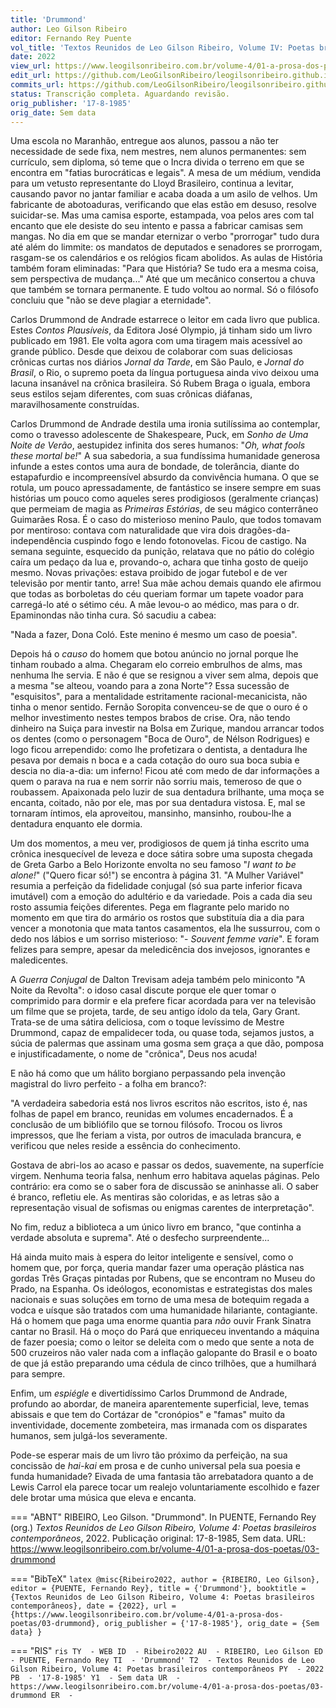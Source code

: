 ```yaml
---
title: 'Drummond'
author: Leo Gilson Ribeiro
editor: Fernando Rey Puente
vol_title: 'Textos Reunidos de Leo Gilson Ribeiro, Volume IV: Poetas brasileiros contemporâneos'
date: 2022
view_url: https://www.leogilsonribeiro.com.br/volume-4/01-a-prosa-dos-poetas/03-drummond
edit_url: https://github.com/LeoGilsonRibeiro/leogilsonribeiro.github.io/edit/main/docs/markdown/volume-4/01-a-prosa-dos-poetas/03-drummond.md
commits_url: https://github.com/LeoGilsonRibeiro/leogilsonribeiro.github.io/commits/main/docs/markdown/volume-4/01-a-prosa-dos-poetas/03-drummond.md
status: Transcrição completa. Aguardando revisão.
orig_publisher: '17-8-1985'
orig_date: Sem data
---
```


Uma escola no Maranhão, entregue aos alunos, passou a não ter necessidade de sede fixa, nem mestres, nem alunos permanentes: sem currículo, sem diploma, só teme que o Incra divida o terreno em que se encontra em "fatias burocráticas e legais". A mesa de um médium, vendida para um vetusto representante do Lloyd Brasileiro, continua a levitar, causando pavor no jantar familiar e acaba doada a um asilo de velhos. Um fabricante de abotoaduras, verificando que elas estão em desuso, resolve suicidar-se. Mas uma camisa esporte, estampada, voa pelos ares com tal encanto que ele desiste do seu intento e passa a fabricar camisas sem mangas. No dia em que se mandar eternizar o verbo "prorrogar" tudo dura até além do limmite: os mandatos de deputados e senadores se prorrogam, rasgam-se os calendários e os relógios ficam abolidos. As aulas de História também foram eliminadas: "Para que História? Se tudo era a mesma coisa, sem perspectiva de mudança..." Até que um mecânico consertou a chuva que também se tornara permanente. E tudo voltou ao normal. Só o filósofo concluiu que "não se deve plagiar a eternidade".

Carlos Drummond de Andrade estarrece o leitor em cada livro que publica. Estes *Contos Plausíveis*, da Editora José Olympio, já tinham sido um livro publicado em 1981. Ele volta agora com uma tiragem mais acessível ao grande público. Desde que deixou de colaborar com suas deliciosas crônicas curtas nos diários *Jornal da Tarde*, em São Paulo, e *Jornal do Brasil*, o Rio, o supremo poeta da língua portuguesa ainda vivo deixou uma lacuna insanável na crônica brasileira. Só Rubem Braga o iguala, embora seus estilos sejam diferentes, com suas crônicas diáfanas, maravilhosamente construídas.

Carlos Drummond de Andrade destila uma ironia sutilíssima ao contemplar, como o travesso adolescente de Shakespeare, Puck, em *Sonho de Uma Noite de Verão*, aestupidez infinita dos seres humanos: "*Oh, what fools these mortal be!*" A sua sabedoria, a sua fundíssima humanidade generosa infunde a estes contos uma aura de bondade, de tolerância, diante do estapafurdio e incompreensível absurdo da convivência humana. O que se rotula, um pouco apressadamente, de fantástico se insere sempre em suas histórias um pouco como aqueles seres prodigiosos (geralmente crianças) que permeiam de magia as *Primeiras Estórias*, de seu mágico conterrâneo Guimarães Rosa. É o caso do misterioso menino Paulo, que todos tomavam por mentiroso: contava com naturalidade que vira dois dragões-da-independência cuspindo fogo e lendo fotonovelas. Ficou de castigo. Na semana seguinte, esquecido da punição, relatava que no pátio do colégio caíra um pedaço da lua e, provando-o, achara que tinha gosto de queijo mesmo. Novas privações: estava proibido de jogar futebol e de ver televisão por mentir tanto, arre! Sua mãe achou demais quando ele afirmou que todas as borboletas do céu queriam formar um tapete voador para carregá-lo até o sétimo céu. A mãe levou-o ao médico, mas para o dr. Epaminondas não tinha cura. Só sacudiu a cabea:

"Nada a fazer, Dona Coló. Este menino é mesmo um caso de poesia".

Depois há o *causo* do homem que botou anúncio no jornal porque lhe tinham roubado a alma. Chegaram elo correio embrulhos de alms, mas nenhuma lhe servia. E não é que se resignou a viver sem alma, depois que a mesma "se alteou, voando para a zona Norte"? Essa sucessão de "esquisitos", para a mentalidade estritamente racional-mecanicista, não tinha o menor sentido. Fernão Soropita convenceu-se de que o ouro é o melhor investimento nestes tempos brabos de crise. Ora, não tendo dinheiro na Suiça para investir na Bolsa em Zurique, mandou arrancar todos os dentes (como o personagem "Boca de Ouro", de Nélson Rodrigues) e logo ficou arrependido: como lhe profetizara o dentista, a dentadura lhe pesava por demais n boca e a cada cotação do ouro sua boca subia e descia no dia-a-dia: um inferno! Ficou até com medo de dar informações a quem o parava na rua e nem sorrir não sorriu mais, temeroso de que o roubassem. Apaixonada pelo luzir de sua dentadura brilhante, uma moça se encanta, coitado, não por ele, mas por sua dentadura vistosa. E, mal se tornaram íntimos, ela aproveitou, mansinho, mansinho, roubou-lhe a dentadura enquanto ele dormia.

Um dos momentos, a meu ver, prodigiosos de quem já tinha escrito uma crônica inesquecível de leveza e doce sátira sobre uma suposta chegada de Greta Garbo a Belo Horizonte envolta no seu famoso "*I want to be alone!*" ("Quero ficar só!") se encontra à página 31. "A Mulher Variável" resumia a perfeição da fidelidade conjugal (só sua parte inferior ficava imutável) com a emoção do adultério e da variedade. Pois a cada dia seu rosto assumia feições diferentes. Pega em flagrante pelo marido no momento em que tira do armário os rostos que substituía dia a dia para vencer a monotonia que mata tantos casamentos, ela lhe sussurrou, com o dedo nos lábios e um sorriso misterioso: "- *Souvent femme varie*". E foram felizes para sempre, apesar da meledicência dos invejosos, ignorantes e maledicentes.

A *Guerra Conjugal* de Dalton Trevisam adeja também pelo miniconto "A Noite da Revolta": o idoso casal discute porque ele quer tomar o comprimido para dormir e ela prefere ficar acordada para ver na televisão um filme que se projeta, tarde, de seu antigo ídolo da tela, Gary Grant. Trata-se de uma sátira deliciosa, com o toque levíssimo de Mestre Drummond, capaz de empalidecer toda, ou quase toda, sejamos justos, a súcia de palermas que assinam uma gosma sem graça a que dão, pomposa e injustificadamente, o nome de "crônica", Deus nos acuda!

E não há como que um hálito borgiano perpassando pela invenção magistral do livro perfeito - a folha em branco?:

"A verdadeira sabedoria está nos livros escritos não escritos, isto é, nas folhas de papel em branco, reunidas em volumes encadernados. É a conclusão de um bibliófilo que se tornou filósofo. Trocou os livros impressos, que lhe feriam a vista, por outros de imaculada brancura, e verificou que neles reside a essência do conhecimento.

Gostava de abri-los ao acaso e passar os dedos, suavemente, na superfície virgem. Nenhuma teoria falsa, nenhum erro habitava aquelas páginas. Pelo contrário: era como se o saber fora de discussão se aninhasse ali. O saber é branco, refletiu ele. As mentiras são coloridas, e as letras são a representação visual de sofismas ou enigmas carentes de interpretação".

No fim, reduz a biblioteca a um único livro em branco, "que continha a verdade absoluta e suprema". Até o desfecho surpreendente...

Há ainda muito mais à espera do leitor inteligente e sensível, como o homem que, por força, queria mandar fazer uma operação plástica nas gordas Três Graças pintadas por Rubens, que se encontram no Museu do Prado, na Espanha. Os ideólogos, economistas e estrategistas dos males nacionais e suas soluções em torno de uma mesa de botequim regada a vodca e uísque são tratados com uma humanidade hilariante, contagiante. Há o homem que paga uma enorme quantia para *não* ouvir Frank Sinatra cantar no Brasil. Há o moço do Pará que enriqueceu inventando a máquina de fazer poesia; como o leitor se deleita com o medo que sente a nota de 500 cruzeiros não valer nada com a inflação galopante do Brasil e o boato de que já estão preparando uma cédula de cinco trilhões, que a humilhará para sempre.

Enfim, um *espiégle* e divertidíssimo Carlos Drummond de Andrade, profundo ao abordar, de maneira aparentemente superficial, leve, temas abissais e que tem do Cortázar de "cronópios" e "famas" muito da inventividade, docemente zombeteira, mas irmanada com os disparates humanos, sem julgá-los severamente.

Pode-se esperar mais de um livro tão próximo da perfeição, na sua concissão de *hai-kai* em prosa e de cunho universal pela sua poesia e funda humanidade? Eivada de uma fantasia tão arrebatadora quanto a de Lewis Carrol ela parece tocar um realejo voluntariamente escolhido e fazer dele brotar uma música que eleva e encanta.


=== "ABNT"
    RIBEIRO, Leo Gilson. "Drummond". In PUENTE, Fernando Rey (org.) <em>Textos Reunidos de Leo Gilson Ribeiro, Volume 4: Poetas brasileiros contemporâneos</em>, 2022. Publicação original: 17-8-1985, Sem data. URL: <a href="stable_url">https://www.leogilsonribeiro.com.br/volume-4/01-a-prosa-dos-poetas/03-drummond</a>

=== "BibTeX"
    ```latex
    @misc{Ribeiro2022,
    author = {RIBEIRO, Leo Gilson},
    editor = {PUENTE, Fernando Rey},
    title = {'Drummond'},
    booktitle = {Textos Reunidos de Leo Gilson Ribeiro, Volume 4: Poetas brasileiros contemporâneos},
    date = {2022},
    url = {https://www.leogilsonribeiro.com.br/volume-4/01-a-prosa-dos-poetas/03-drummond},
    orig_publisher = {'17-8-1985'},
    orig_date = {Sem data}
    }
    ```

=== "RIS"
    ```ris
    TY  - WEB
    ID  - Ribeiro2022
    AU  - RIBEIRO, Leo Gilson
    ED  - PUENTE, Fernando Rey
    TI  - 'Drummond'
    T2  - Textos Reunidos de Leo Gilson Ribeiro, Volume 4: Poetas brasileiros contemporâneos
    PY  - 2022
    PB  - '17-8-1985'
    Y1  - Sem data
    UR  - https://www.leogilsonribeiro.com.br/volume-4/01-a-prosa-dos-poetas/03-drummond
    ER  - 
    ```
